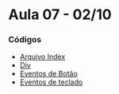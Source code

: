 # Aula 07 - 02/10

### Códigos

- [Arquivo Index](codigos/index.html)
- [Div](codigos/div.js)
- [Eventos de Botão](codigos/botao.js)
- [Eventos de teclado](codigos/teclado.js)
